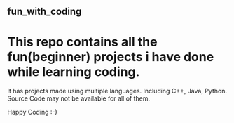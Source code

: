 ## fun_with_coding
 
# This repo contains all the fun(beginner) projects i have done while learning coding.

It has projects made using multiple languages. 
Including C++, Java, Python. 
Source Code may not be available for all of them.

Happy Coding :-)